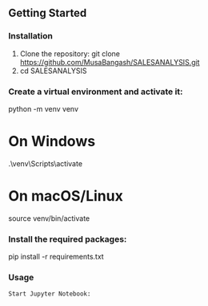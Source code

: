 
## Getting Started


### Installation

   1. Clone the repository: git clone https://github.com/MusaBangash/SALESANALYSIS.git
   2. cd SALESANALYSIS


### Create a virtual environment and activate it:

 python -m venv venv

# On Windows
.\venv\Scripts\activate 

# On macOS/Linux   
 source venv/bin/activate  
 
 ### Install the required packages:
 pip install -r requirements.txt

 ### Usage
    Start Jupyter Notebook:
